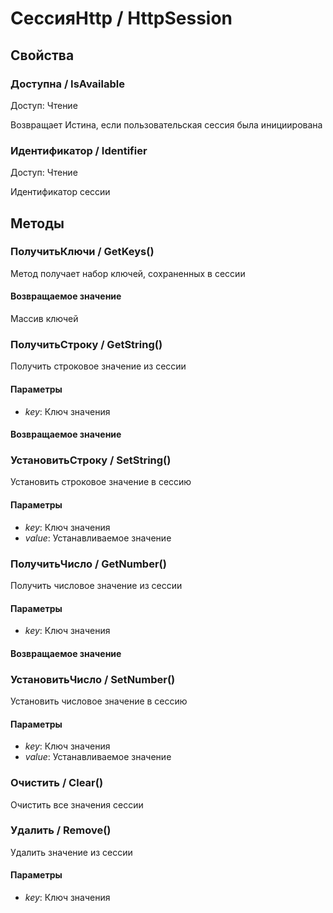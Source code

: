 
# СессияHttp / HttpSession

  
## Свойства

    
### Доступна / IsAvailable
	
Доступ: Чтение

Возвращает Истина, если пользовательская сессия была инициирована

### Идентификатор / Identifier
	
Доступ: Чтение

Идентификатор сессии

## Методы

    
### ПолучитьКлючи / GetKeys()

Метод получает набор ключей, сохраненных в сессии
	  
#### Возвращаемое значение

Массив ключей
### ПолучитьСтроку / GetString()

Получить строковое значение из сессии
#### Параметры


* *key*: Ключ значения
	  
#### Возвращаемое значение


### УстановитьСтроку / SetString()

Установить строковое значение в сессию
#### Параметры


* *key*: Ключ значения
* *value*: Устанавливаемое значение
### ПолучитьЧисло / GetNumber()

Получить числовое значение из сессии
#### Параметры


* *key*: Ключ значения
	  
#### Возвращаемое значение


### УстановитьЧисло / SetNumber()

Установить числовое значение в сессию
#### Параметры


* *key*: Ключ значения
* *value*: Устанавливаемое значение
### Очистить / Clear()

Очистить все значения сессии
### Удалить / Remove()

Удалить значение из сессии
#### Параметры


* *key*: Ключ значения